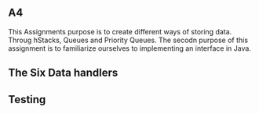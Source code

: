A4
-----
This Assignments purpose is to create different ways of storing data. Throug hStacks, Queues and Priority Queues. The secodn purpose of this assignment is to familiarize ourselves to implementing an interface in Java.

The Six Data handlers
------

Testing
------
